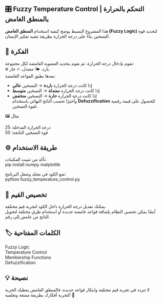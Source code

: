 ## 🎛️ Fuzzy Temperature Control | التحكم بالحرارة بالمنطق الغامض

هذا المشروع البسيط يوضح كيفية استخدام **المنطق الغامض (Fuzzy Logic)** لتحديد قوة التسخين بناءً على درجة الحرارة بطريقة تشبه تفكير الإنسان.

## 📌 الفكرة

نقوم بإدخال درجة الحرارة، ثم نقوم بتحديد العضوية الغامضة لكل مجموعة:  
❄️ بارد، 🌤 معتدل، 🔥 حار.  
بعدها نطبق القواعد الغامضة:  
- إذا كانت درجة الحرارة **باردة** → التسخين **عالي**  
- إذا كانت درجة الحرارة **معتدلة** → التسخين **متوسط**  
- إذا كانت درجة الحرارة **حارة** → التسخين **منخفض**  
وأخيرًا نحسب الناتج النهائي باستخدام **Defuzzification** للحصول على قيمة رقمية لقوة التسخين.

🖼️ مثال

درجة الحرارة المدخلة: 25  
قوة التسخين الناتجة: 50

## ⚙️ طريقة الاستخدام

تأكد من تثبيت المكتبات:  
pip install numpy matplotlib

ضع الكود في مجلد وشغل البرنامج:  
python fuzzy_temperature_control.py

## 🎯 تخصيص القيم

يمكنك تعديل درجة الحرارة داخل الكود لتجربة قيم مختلفة.  
أيضًا يمكن تحسين النظام بإضافة قواعد غامضة جديدة أو استخدام طرق مختلفة لتحويل الناتج من غامض إلى رقم.

## 🏷️ الكلمات المفتاحية

Fuzzy Logic  
Temperature Control  
Membership Functions  
Defuzzification

## 💡 نصيحة

لا تتردد في تجربة قيم مختلفة وابتكار قواعد جديدة، فالمنطق الغامض يعطيك الحرية لتجربة أفكارك بطريقة ممتعة وتعلمية! 🎉
